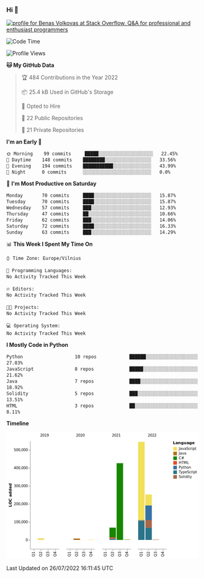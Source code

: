 ### Hi 👋
<a href="https://stackoverflow.com/users/14954249/benas-volkovas"><img src="https://stackoverflow.com/users/flair/14954249.png?theme=dark" width="208" height="58" alt="profile for Benas Volkovas at Stack Overflow, Q&amp;A for professional and enthusiast programmers" title="profile for Benas Volkovas at Stack Overflow, Q&amp;A for professional and enthusiast programmers"></a>

<!--START_SECTION:waka-->
![Code Time](http://img.shields.io/badge/Code%20Time-777%20hrs%2031%20mins-blue)

![Profile Views](http://img.shields.io/badge/Profile%20Views-3-blue)

**🐱 My GitHub Data** 

> 🏆 484 Contributions in the Year 2022
 > 
> 📦 25.4 kB Used in GitHub's Storage 
 > 
> 💼 Opted to Hire
 > 
> 📜 22 Public Repositories 
 > 
> 🔑 21 Private Repositories  
 > 
**I'm an Early 🐤** 

```text
🌞 Morning    99 commits     █████░░░░░░░░░░░░░░░░░░░░   22.45% 
🌆 Daytime    148 commits    ████████░░░░░░░░░░░░░░░░░   33.56% 
🌃 Evening    194 commits    ███████████░░░░░░░░░░░░░░   43.99% 
🌙 Night      0 commits      ░░░░░░░░░░░░░░░░░░░░░░░░░   0.0%

```
📅 **I'm Most Productive on Saturday** 

```text
Monday       70 commits     ████░░░░░░░░░░░░░░░░░░░░░   15.87% 
Tuesday      70 commits     ████░░░░░░░░░░░░░░░░░░░░░   15.87% 
Wednesday    57 commits     ███░░░░░░░░░░░░░░░░░░░░░░   12.93% 
Thursday     47 commits     ██░░░░░░░░░░░░░░░░░░░░░░░   10.66% 
Friday       62 commits     ███░░░░░░░░░░░░░░░░░░░░░░   14.06% 
Saturday     72 commits     ████░░░░░░░░░░░░░░░░░░░░░   16.33% 
Sunday       63 commits     ███░░░░░░░░░░░░░░░░░░░░░░   14.29%

```


📊 **This Week I Spent My Time On** 

```text
⌚︎ Time Zone: Europe/Vilnius

💬 Programming Languages: 
No Activity Tracked This Week

🔥 Editors: 
No Activity Tracked This Week

🐱‍💻 Projects: 
No Activity Tracked This Week

💻 Operating System: 
No Activity Tracked This Week

```

**I Mostly Code in Python** 

```text
Python                   10 repos            ██████░░░░░░░░░░░░░░░░░░░   27.03% 
JavaScript               8 repos             █████░░░░░░░░░░░░░░░░░░░░   21.62% 
Java                     7 repos             ████░░░░░░░░░░░░░░░░░░░░░   18.92% 
Solidity                 5 repos             ███░░░░░░░░░░░░░░░░░░░░░░   13.51% 
HTML                     3 repos             ██░░░░░░░░░░░░░░░░░░░░░░░   8.11%

```


**Timeline**

![Chart not found](https://raw.githubusercontent.com/BenasVolkovas/BenasVolkovas/main/charts/bar_graph.png) 


 Last Updated on 26/07/2022 16:11:45 UTC
<!--END_SECTION:waka-->
